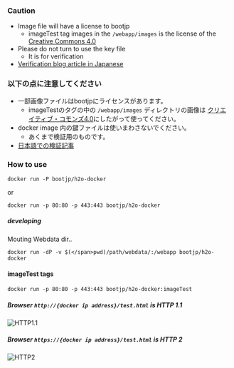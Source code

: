 ### Caution

* Image file will have a license to bootjp
    * imageTest tag images in the `/webapp/images` is the license of the [Creative Commons 4.0](https://creativecommons.org/licenses/by-nc/4.0/)
* Please do not turn to use the key file
    * It is for verification
* [Verification blog article in Japanese](https://bootjp.me/2015/10/04/h2o%E3%81%AB%E3%82%88%E3%82%8Bhttp2%E3%81%AE%E6%A4%9C%E8%A8%BC%E3%82%92%E3%81%97%E3%81%A6%E3%81%BF%E3%81%9F/)

### 以下の点に注意してください

* 一部画像ファイルはbootjpにライセンスがあります。
    * imageTestのタグの中の  `/webapp/images` ディレクトリの画像は [クリエイティブ・コモンズ4.0](https://creativecommons.org/licenses/by/4.0/deed.ja)にしたがって使ってください。
* docker image 内の鍵ファイルは使いまわさないでください。
    * あくまで検証用のものです。
* [日本語での検証記事](https://bootjp.me/2015/10/04/h2o%E3%81%AB%E3%82%88%E3%82%8Bhttp2%E3%81%AE%E6%A4%9C%E8%A8%BC%E3%82%92%E3%81%97%E3%81%A6%E3%81%BF%E3%81%9F/)

### How to use

    docker run -P bootjp/h2o-docker

or

    docker run -p 80:80 -p 443:443 bootjp/h2o-docker

##### developing

Mouting Webdata dir..

    docker run -dP -v $(</span>pwd)/path/webdata/:/webapp bootjp/h2o-docker

#### imageTest tags

    docker run -p 80:80 -p 443:443 bootjp/h2o-docker:imageTest

##### Browser `http://{docker ip address}/test.html` is HTTP 1.1

![HTTP1.1](https://st.bootjp.me/SS-2015-09-27-14.11.57.jpg)

##### Browser `https://{docker ip address}/test.html` is HTTP 2

![HTTP2](https://st.bootjp.me/SS-2015-09-27-14.18.15.jpg)
